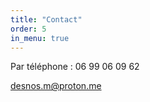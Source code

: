 ```yaml
---
title: "Contact"
order: 5
in_menu: true
---
```

Par téléphone : 06 99 06 09 62

[desnos.m@proton.me](mailto:desnos.m@proton.me) 